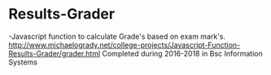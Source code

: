 # Results-Grader

-Javascript function to calculate Grade's based on exam mark's.
http://www.michaelogrady.net/college-projects/Javascript-Function-Results-Grader/grader.html
Completed during 2016-2018 in Bsc Information Systems
